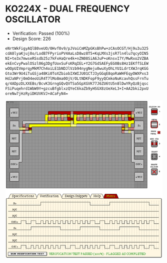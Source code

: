 # KO224X - DUAL FREQUENCY OSCILLATOR

- Verification: Passed (100%)
- Design Score: 226

```
eNrtWkFigyAQlB0veUO/0Hvf0v9/pJVoiCmMZpGKsBhPw+zCAsOCGT/Hj9u3u325
cdA8lyaKjuj8o/LodB7FPyrioPV4AaLsD8wz8T5+KqLMXs3jsR7ln4lu7qcyOIN5
NI+te3x7mwseRSsdb25z7kFxHaQre4k+nZN08SiA6JuP+oKnsvI7Y/MwRxo2VZBA
ekEnCvyPwalOSzl06g3DgfUoxSuFsKRqIEL+Y2G7GdSAEFyEG0Bs8Hz1EKffSLEW
wOOpUIVmprqyMkM7Ch4oiLE1bNDJlVzb94nygNeju0wuXyOhLYU1LdrtXWJrqKGG
Gto3Wr9U4iTuGSja48Ki0ToXZbiobIXWIJU01CTJ3yGGqE8qoRaWHFEqyOWXPxs3
HdJaNPrj0mO4eoUiR4T7lMo8ma0OjV/OLtNDKFopF9yyQCmkoNuKcavhQssFrnTu
q/4ADpzDLXXEBs/BcvK3GrngGQvQVTSa5GpXGVK77J6ZU6tU5n8lDwYRyQzBjqsc
FSiPuqehrd1WbW9Y+gzcuBfgblxzQYeC6kaZb9yHSGX8zUeXeL3+I+AA2bki2pxU
oreNw7jHzRyiDKUVKVJ+ACaFyN4=
```

![08 KO224X DUAL FREQUENCY OSCILLATOR](./assets/08.png)

